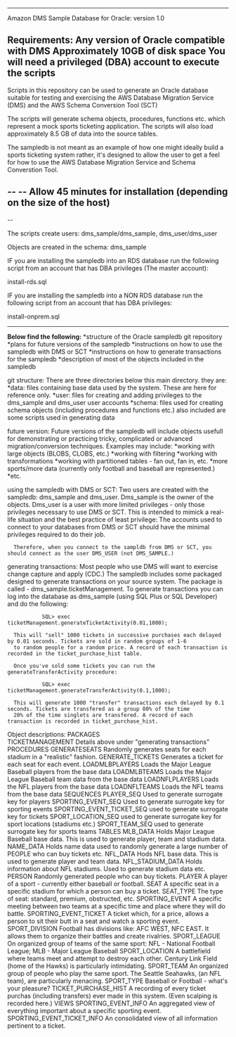 --------------------------------------------------------
Amazon DMS Sample Database for Oracle: version 1.0

Requirements: Any version of Oracle compatible with DMS
              Approximately 10GB of disk space
              You will need a privileged (DBA) account to execute the scripts
--------------------------------------------------------

Scripts in this repository can be used to generate an Oracle database suitable for testing and exercising
the AWS Database Migration Service (DMS) and the AWS Schema Conversion Tool (SCT)

The scripts will generate schema objects, procedures, functions etc. which represent a mock sports 
ticketing application. The scripts will also load approximately 8.5 GB of data into the source tables. 

The sampledb is not meant as an example of how one might ideally build a sports ticketing system rather,
it's designed to allow the user to get a feel for how to use the AWS Database Migration Service and Schema Converstion Tool.


--
--  Allow 45 minutes for installation (depending on the size of the host)
--
-- 


The scripts create users: dms_sample/dms_sample, dms_user/dms_user

Objects are created in the schema: dms_sample



IF you are installing the sampledb into an RDS database run the following script from an account that has DBA  privileges (The master account):

install-rds.sql


IF you are installing the sampledb into a NON RDS database run the following script from an account that has DBA  privileges:

install-onprem.sql


------------------------------------------------------------------------------------------------------------------------
<b>Below find the following:</b>
     *structure of the Oracle sampledb git repository
     *plans for future versions of the sampledb
     *instructions on how to use the sampledb with DMS or SCT
     *instructions on how to generate transactions for the sampledb
     *description of most of the objects included in the sampledb


git structure: There are three directories below this main directory. they are:
    *data: files containing base data used by the system. These are here for reference only.
    *user: files for creating and adding privileges to the dms_sample and dms_user user accounts
    *schema: files used for creating schema objects (including procedures and functions etc.)
             also included are some scripts used in generating data

future version:
       Future versions of the sampledb will include objects usefull for demonstrating or practicing 
       tricky, complicated or advanced migration/conversion techniques. Examples may include:
       	       *working with large objects (BLOBS, CLOBS, etc.)
	       *working with filtering
	       *working with transformations
	       *working with partitioned tables - fan out, fan in, etc.
	       *more sports/more data (currently only football and baseball are represented.)
	       *etc.

using the sampledb with DMS or SCT:
      Two users are created with the sampledb: dms_sample and dms_user. Dms_sample is the owner of the objects. 
      Dms_user is a user with more limited privileges - only those privileges necessary to use DMS or SCT. This
      is intended to mimick a real-life situation and the best practice of least privilege: The accounts used 
      to connect to your databases from DMS or SCT should have the minimal privileges required to do their job.

      Therefore, when you connect to the sampldb from DMS or SCT, you should connect as the user DMS_USER (not DMS_SAMPLE.)

generating transactions:
      Most people who use DMS will want to exercise change capture and apply (CDC.) The sampledb includes some packaged 
      designed to generate transactions on your source system. The package is called - dms_sample.ticketManagement. To 
      generate transactions you can log into the database as dms_sample (using SQL Plus or SQL Developer) and do the following:

      	       SQL> exec ticketManagement.generateTicketActivity(0.01,1000);

      This will "sell" 1000 tickets in successive purchases each delayed by 0.01 seconds. Tickets are sold in random groups of 1-6 
      to random people for a random price. A record of each transaction is recorded in the ticket_purchase_hist table.

      Once you've sold some tickets you can run the generateTransferActivity procedure:

      	       SQL> exec ticketManagement.generateTransferActivity(0.1,1000);

      This will generate 1000 "transfer" transactions each delayed by 0.1 seconds. Tickets are transfered as a group 80% of the time
      20% of the time singlets are transfered. A record of each transaction is recorded in ticket_purchase_hist.

Object descriptions:
PACKAGES           
  TICKETMANAGEMENT
        Details above under "generating transactions"
PROCEDURES
  GENERATESEATS
    Randomly generates seats for each stadium in a "realistic" fashion.
  GENERATE_TICKETS
    Generates a ticket for each seat for each event.
  LOADMLBPLAYERS
    Loads the Major League Baseball players from the base data
  LOADMLBTEAMS
    Loads the Major League Baseball team data from the base data
  LOADNFLPLAYERS
    Loads the NFL players from the base data
  LOADNFLTEAMS
    Loads the NFL teams from the base data
SEQUENCES
  PLAYER_SEQ
    Used to generate surrogate key for players
  SPORTING_EVENT_SEQ
    Used to generate surrogate key for sporting events
  SPORTING_EVENT_TICKET_SEQ
    used to generate surrogate key for tickets
  SPORT_LOCATION_SEQ
    used to generate surrogate key for sport locations (stadiums etc.)
  SPORT_TEAM_SEQ
    used to generate surrogate key for sports teams
TABLES
  MLB_DATA
    Holds Major League Baseball base data. This is used to generate player, team and stadium data.
  NAME_DATA
    Holds name data used to randomly generate a large number of PEOPLE who can buy tickets etc.
  NFL_DATA
    Hods NFL base data. This is used to generate player and team data.
  NFL_STADIUM_DATA
    Holds information about NFL stadiums. Used to generate stadium data etc.
  PERSON
    Randomly generated people who can buy tickets.
  PLAYER
    A player of a sport - currently either baseball or football. 
  SEAT
    A specific seat in a specific stadium for which a person can buy a ticket.
  SEAT_TYPE
    The type of seat: standard, premium, obstructed, etc.
  SPORTING_EVENT
    A specific meeting between two teams at a specific time and place where they will do battle.
  SPORTING_EVENT_TICKET
    A ticket which, for a price, allows a person to sit their butt in a seat and watch a sporting event.
  SPORT_DIVISION
    Football has divisions like: AFC WEST, NFC EAST. It allows them to organize their battles and create rivalries.
  SPORT_LEAGUE
    On organized group of teams of the same sport: NFL - National Football League; MLB - Major League Baseball
  SPORT_LOCATION
    A battlefield where teams meet and attempt to destroy each other. Century Link Field (home of the Hawks) is particularly intimidating.
  SPORT_TEAM
    An organized group of people who play the same sport. The Seattle Seahawks, (an NFL team), are particularly menacing.
  SPORT_TYPE
    Baseball or Football - what's your pleasure?
  TICKET_PURCHASE_HIST
    A recording of every ticket purchas (including transfers) ever made in this system. (Even scalping is recorded here.)
VIEWS
  SPORTING_EVENT_INFO
    An aggregated view of everything important about a specific sporting event.
  SPORTING_EVENT_TICKET_INFO
    An consolidated view of all information pertinent to a ticket.
